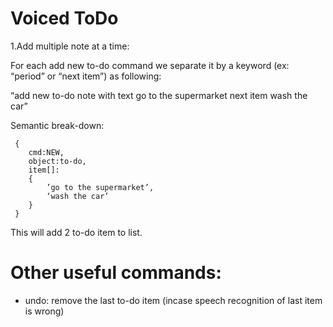 # Voiced ToDo
1.Add multiple note at a time:

  For each add new to-do command we separate it by a keyword (ex: “period” or “next item”) as following: 

 “add new to-do note with text go to the supermarket next item wash the car”
 
  Semantic break-down:

	 {
  	    cmd:NEW,
	    object:to-do,
	    item[]:
	    {
		    ’go to the supermarket’,
		    ‘wash the car’
	    }
	 }
	
  This will add 2 to-do item to list.

# Other useful commands: 

 - undo: remove the last to-do item (incase speech recognition of last item is wrong)
